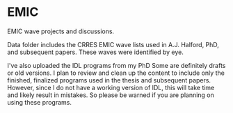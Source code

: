 # EMIC
EMIC wave projects and discussions. 

Data folder includes the CRRES EMIC wave lists used in A.J. Halford, PhD, and subsequent papers. These waves were identified by eye.   

I've also uploaded the IDL programs from my PhD Some are definitely drafts or old versions. I plan to review and clean up the content to include only the finished, finalized programs used in the thesis and subsequent papers. However, since I do not have a working version of IDL, this will take time and likely result in mistakes. So please be warned if you are planning on using these programs. 

